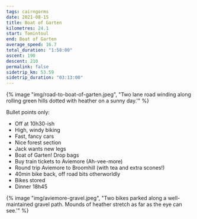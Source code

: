 ```yaml
---
tags: cairngorms
date: 2021-08-15
title: Boat of Garten
kilometres: 24.1
start: Tomintoul
end: Boat of Garten
average_speed: 16.7
total_duration: "1:58:00"
ascent: 190
descent: 210
permalink: false
sidetrip_km: 53.59
sidetrip_duration: "03:13:00"
---
```


{% image "img/road-to-boat-of-garten.jpeg", "Two lane road winding along rolling green hills dotted with heather on a sunny day.'" %}

Bullet points only:

- Off at 10h30-ish
- High, windy biking
- Fast, fancy cars
- Nice forest section
- Jack wants new legs
- Boat of Garten! Drop bags
- Buy train tickets to Aviemore (Ah-vee-more)
- Round trip Aviemore to Broomhill (with tea and extra scones!)
- 40min bike back, off road bits otherworldly
- Bikes stored
- Dinner 18h45

{% image "img/aviemore-gravel.jpeg", "Two bikes parked along a well-maintained gravel path. Mounds of heather stretch as far as the eye can see.'" %}
